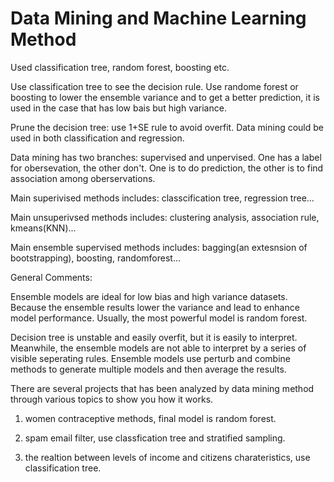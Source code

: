 # Data Mining and Machine Learning Method
Used classification tree, random forest, boosting etc.

Use classification tree to see the decision rule.
Use randome forest or boosting to lower the ensemble variance and to get a better prediction, it is used in the case that has low bais but high variance.

Prune the decision tree: use 1+SE rule to avoid overfit.
Data mining could be used in both classification and regression.

Data mining has two branches: supervised and unpervised. One has a label for obersevation, the other don't. One is to do prediction, the other is to find association among oberservations.

Main superivised methods includes: classcification tree, regression tree...

Main unsuperivsed methods includes: clustering analysis, association rule, kmeans(KNN)...

Main ensemble supervised methods includes: bagging(an extesnsion of bootstrapping), boosting, randomforest...

General Comments: 

  Ensemble models are ideal for low bias and high variance datasets. Because the ensemble results lower the variance and                     lead to enhance model performance. Usually, the most powerful model is random forest.

  Decision tree is unstable and easily overfit, but it is easily to interpret. Meanwhile, the ensemble models are not able                   to interpret by a series of visible seperating rules. Ensemble models use perturb and combine methods to generate                           multiple models and then average the results.
                  

There are several projects that has been analyzed by data mining method through various topics to show you how it works. 

1. women contraceptive methods, final model is random forest.

2. spam email filter, use classfication tree and stratified sampling.
  
3. the realtion between levels of income and citizens charateristics, use classification tree.



